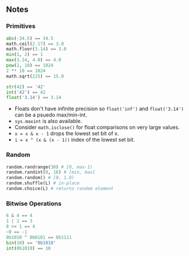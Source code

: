 
## Notes

### Primitives
```python
abs(-34.5) == 34.5
math.ceil(2.17) == 3.0
math.floor(3.14) == 3.0
min(1, 2) == 1
max(3.14, 4.0) == 4.0
pow(2, 10) == 1024
2 ** 10 == 1024
math.sqrt(225) == 15.0
```

```python
str(42) == '42'
int('42') == 42
float('3.14') == 3.14
```
* Floats don't have infinite precision so `float('inf')` and `float('3.14')` can be a psuedo max/min-int.
* `sys.maxint` is also available.
* Consider `math.isclose()` for float comparisons on very large values.
* `x = x & x - 1` drops the lowest set bit of x.
* `i = x ^ (x & (x - 1))` index of the lowest set bit.

### Random
```python
random.randrange(30) # [0, max-1)
random.randint(8, 16) # [min, max]
random.random() # [0, 1.0)
random.shuffle(L) # in-place
random.choice(L) # returns random element
```

### Bitwise Operations
```python
6 & 4 == 4
1 | 2 == 3
8 >> 1 == 4
~0 == -1
0b1010 ^ 0b0101 == 0b1111
bin(10) == '0b1010'
int(0b1010) == 10
```
